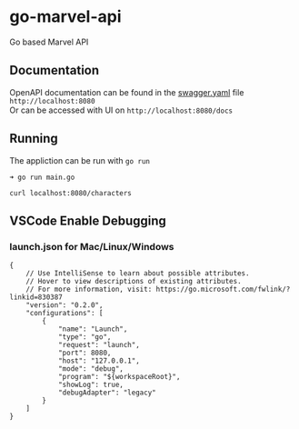 # go-marvel-api

Go based Marvel API

## Documentation

OpenAPI documentation can be found in the [swagger.yaml](./swagger.yaml) file
`http://localhost:8080`  
Or can be accessed with UI on `http://localhost:8080/docs`

## Running

The appliction can be run with `go run`

```
➜ go run main.go

curl localhost:8080/characters
```

## VSCode Enable Debugging
### launch.json for Mac/Linux/Windows
```
{
    // Use IntelliSense to learn about possible attributes.
    // Hover to view descriptions of existing attributes.
    // For more information, visit: https://go.microsoft.com/fwlink/?linkid=830387
    "version": "0.2.0",
    "configurations": [
        {
            "name": "Launch",
            "type": "go",
            "request": "launch",
            "port": 8080,
            "host": "127.0.0.1",
            "mode": "debug",
            "program": "${workspaceRoot}",
            "showLog": true,
            "debugAdapter": "legacy"
        }
    ]
}
```